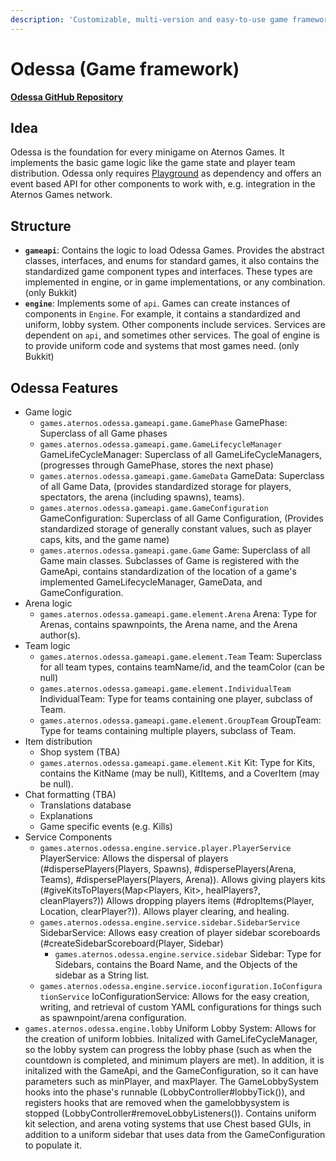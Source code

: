 ```yaml
---
description: 'Customizable, multi-version and easy-to-use game framework built on Spigot.'
---
```


# Odessa \(Game framework\)

[**Odessa GitHub Repository**](https://github.com/aternosgames/odessa)

## Idea

Odessa is the foundation for every minigame on Aternos Games. It implements the basic game logic like the game state and player team distribution. Odessa only requires [Playground](playground.md) as dependency and offers an event based API for other components to work with, e.g. integration in the Aternos Games network. 

## Structure

* **`gameapi`**:  Contains the logic to load Odessa Games. Provides the abstract classes, interfaces, and enums for standard games, it also contains the standardized game component types and interfaces. These types are implemented in engine, or in game implementations, or any combination. \(only Bukkit\)
* **`engine`**: Implements some of `api`. Games can create instances of components in `Engine`. For example, it contains a standardized and uniform, lobby system. Other components include services. Services are dependent on `api`, and sometimes other services. The goal of engine is to provide uniform code and systems that most games need. \(only Bukkit\)
## Odessa Features

* Game logic
  * `games.aternos.odessa.gameapi.game.GamePhase` GamePhase: Superclass of all Game phases 
  * `games.aternos.odessa.gameapi.game.GameLifecycleManager` GameLifeCycleManager: Superclass of all GameLifeCycleManagers, (progresses through GamePhase, stores the next phase)
  * `games.aternos.odessa.gameapi.game.GameData` GameData: Superclass of all Game Data, (provides standardized storage for players, spectators, the arena (including spawns), teams).
  * `games.aternos.odessa.gameapi.game.GameConfiguration` GameConfiguration: Superclass of all Game Configuration, (Provides standardized storage of generally constant values, such as player caps, kits, and the game name)
  * `games.aternos.odessa.gameapi.game.Game` Game: Superclass of all Game main classes. Subclasses of Game is registered with the GameApi, contains standardization of the location of a game's implemented GameLifecycleManager, GameData, and GameConfiguration.
* Arena logic
  * `games.aternos.odessa.gameapi.game.element.Arena` Arena: Type for Arenas, contains spawnpoints, the Arena name, and the Arena author(s). 
* Team logic
  * `games.aternos.odessa.gameapi.game.element.Team` Team: Superclass for all team types, contains teamName/id, and the teamColor (can be null)
  * `games.aternos.odessa.gameapi.game.element.IndividualTeam` IndividualTeam: Type for teams containing one player, subclass of Team.
  * `games.aternos.odessa.gameapi.game.element.GroupTeam` GroupTeam: Type for teams containing multiple players, subclass of Team.
* Item distribution
  * Shop system (TBA)
  * `games.aternos.odessa.gameapi.game.element.Kit` Kit: Type for Kits, contains the KitName (may be null), KitItems, and a CoverItem (may be null).
* Chat formatting (TBA)
  * Translations database
  * Explanations
  * Game specific events \(e.g. Kills\)
* Service Components
  * `games.aternos.odessa.engine.service.player.PlayerService` PlayerService: Allows the dispersal of players (#dispersePlayers(Players, Spawns), #dispersePlayers(Arena, Teams), #dispersePlayers(Players, Arena)). Allows giving players kits (#giveKitsToPlayers(Map<Players, Kit>, healPlayers?, cleanPlayers?)) Allows dropping players items (#dropItems(Player, Location, clearPlayer?)). Allows player clearing, and healing.
  * `games.aternos.odessa.engine.service.sidebar.SidebarService` SidebarService: Allows easy creation of player sidebar scoreboards (#createSidebarScoreboard(Player, Sidebar)
    * `games.aternos.odessa.engine.service.sidebar` Sidebar: Type for Sidebars, contains the Board Name, and the Objects of the sidebar as a String list.
  * `games.aternos.odessa.engine.service.ioconfiguration.IoConfigurationService` IoConfigurationService: Allows for the easy creation, writing, and retrieval of custom YAML configurations for things such as spawnpoint/arena configuration.
* `games.aternos.odessa.engine.lobby` Uniform Lobby System: Allows for the creation of uniform lobbies. Initalized with GameLifeCycleManager, so the lobby system can progress the lobby phase (such as when the countdown is completed, and minimum players are met). In addition, it is initalized with the GameApi, and the GameConfiguration, so it can have parameters such as minPlayer, and maxPlayer. The GameLobbySystem hooks into the phase's runnable (LobbyController#lobbyTick()), and registers hooks that are removed when the gamelobbysystem is stopped (LobbyController#removeLobbyListeners()). Contains uniform kit selection, and arena voting systems that use Chest based GUIs, in addition to a uniform sidebar that uses data from the GameConfiguration to populate it. 
